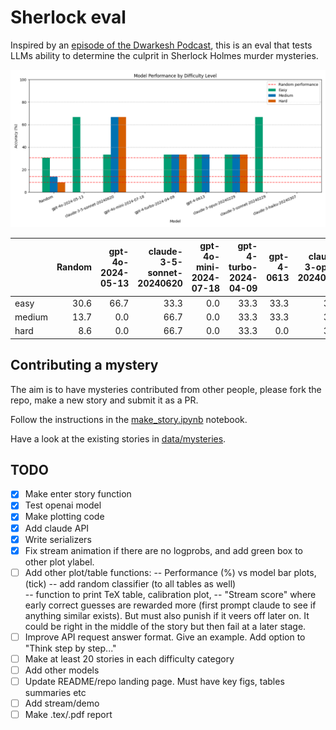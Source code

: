 # Sherlock eval

Inspired by an [episode of the Dwarkesh Podcast](https://x.com/dwarkesh_sp/status/1825931761118794102), this is an eval that tests LLMs ability to determine the culprit in Sherlock Holmes murder mysteries. 

![Model Performance](data/visualizations/model_performance.png)


|        |   Random |   gpt-4o-2024-05-13 |   claude-3-5-sonnet-20240620 |   gpt-4o-mini-2024-07-18 |   gpt-4-turbo-2024-04-09 |   gpt-4-0613 |   claude-3-opus-20240229 |   claude-3-sonnet-20240229 |   claude-3-haiku-20240307 |
|:-------|---------:|--------------------:|-----------------------------:|-------------------------:|-------------------------:|-------------:|-------------------------:|---------------------------:|--------------------------:|
| easy   |     30.6 |                66.7 |                         33.3 |                      0.0 |                     33.3 |         33.3 |                     33.3 |                       66.7 |                       0.0 |
| medium |     13.7 |                 0.0 |                         66.7 |                      0.0 |                     33.3 |         33.3 |                     33.3 |                        0.0 |                       0.0 |
| hard   |      8.6 |                 0.0 |                         66.7 |                      0.0 |                     33.3 |          0.0 |                     33.3 |                        0.0 |                       0.0 |
## Contributing a mystery

The aim is to have mysteries contributed from other people, please fork the repo, make a new story and submit it as a PR. 

Follow the instructions in the [make_story.ipynb](https://github.com/patrickmziet/sherlock/blob/main/make_story.ipynb) notebook. 

Have a look at the existing stories in [data/mysteries](https://github.com/patrickmziet/sherlock/tree/main/data/mysteries).

## TODO
- [X] Make enter story function
- [X] Test openai model
- [X] Make plotting code
- [X] Add claude API
- [X] Write serializers
- [X] Fix stream animation if there are no logprobs, and add green box to other plot ylabel.
- [ ] Add other plot/table functions: 
-- Performance (%) vs model bar plots, (tick) 
-- add random classifier (to all tables as well)  
-- function to print TeX table, calibration plot, 
-- "Stream score" where early correct guesses are rewarded more (first prompt claude to see if anything similar exists). But must also punish if it veers off later on. It could be right in the middle of the story but then fail at a later stage. 
- [ ] Improve API request answer format. Give an example. Add option to "Think step by step..."
- [ ] Make at least 20 stories in each difficulty category
- [ ] Add other models
- [ ] Update README/repo landing page. Must have key figs, tables summaries etc
- [ ] Add stream/demo
- [ ] Make .tex/.pdf report